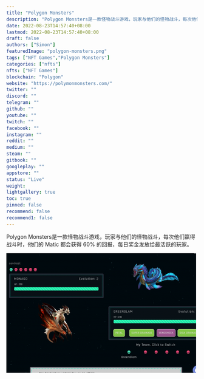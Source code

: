 ```yaml
---
title: "Polygon Monsters"
description: "Polygon Monsters是一款怪物战斗游戏，玩家与他们的怪物战斗，每次他们赢得战斗时，他们的 Matic 都会获得 60% 的回报，每日奖金发放给最活跃的玩家。"
date: 2022-08-23T14:57:40+08:00
lastmod: 2022-08-23T14:57:40+08:00
draft: false
authors: ["Simon"]
featuredImage: "polygon-monsters.png"
tags: ["NFT Games","Polygon Monsters"]
categories: ["nfts"]
nfts: ["NFT Games"]
blockchain: "Polygon"
website: "https://polymonmonsters.com/"
twitter: ""
discord: ""
telegram: ""
github: ""
youtube: ""
twitch: ""
facebook: ""
instagram: ""
reddit: ""
medium: ""
steam: ""
gitbook: ""
googleplay: ""
appstore: ""
status: "Live"
weight: 
lightgallery: true
toc: true
pinned: false
recommend: false
recommend1: false
---
```

Polygon Monsters是一款怪物战斗游戏，玩家与他们的怪物战斗，每次他们赢得战斗时，他们的 Matic 都会获得 60% 的回报，每日奖金发放给最活跃的玩家。

![配图](b9320798b0061f05f8c96bd8dd6b9be.png)